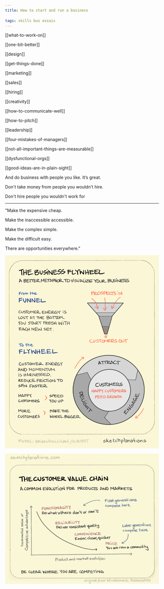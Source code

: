 ```yaml
---
title: How to start and run a business

tags: skills bus essais
---
```


[[what-to-work-on]]

[[one-bit-better]]

[[design]]

[[get-things-done]]

[[marketing]]

[[sales]]

[[hiring]]

[[creativity]]

[[how-to-communicate-well]]

[[how-to-pitch]]

[[leadership]]

[[four-mistakes-of-managers]]

[[not-all-important-things-are-measurable]]

[[dysfunctional-orgs]]

[[good-ideas-are-in-plain-sight]]

And do business with people you like. It’s great.

Don't take money from people you wouldn't hire.

Don't hire people you wouldn't work for 

---

"Make the expensive cheap.

Make the inaccessible accessible.

Make the complex simple.

Make the difficult easy.

There are opportunities everywhere."



![](/static/img/business-flywheel.png)

![](/static/img/the-customer-value-chain.jpeg)
